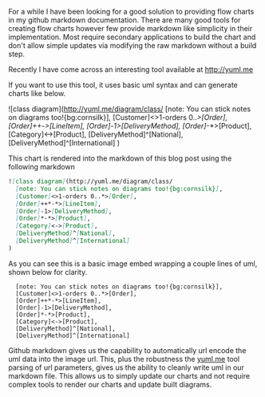 For a while I have been looking for a good solution to providing flow charts in my github markdown documentation.
There are many good tools for creating flow charts however few provide markdown like simplicity in their implementation.
Most require secondary applications to build the chart and don't allow simple updates via modifying the raw markdown
without a build step. 

Recently I have come across an interesting tool available at http://yuml.me

If you want to use this tool, it uses basic uml syntax and can generate charts like below.

![class diagram](http://yuml.me/diagram/class/
  [note: You can stick notes on diagrams too!{bg:cornsilk}],
  [Customer]<>1-orders 0..*>[Order], 
  [Order]++*-*>[LineItem], 
  [Order]-1>[DeliveryMethod], 
  [Order]*-*>[Product], 
  [Category]<->[Product], 
  [DeliveryMethod]^[National], 
  [DeliveryMethod]^[International]
)

This chart is rendered into the markdown of this blog post using the following markdown

```md
![class diagram](http://yuml.me/diagram/class/
  [note: You can stick notes on diagrams too!{bg:cornsilk}],
  [Customer]<>1-orders 0..*>[Order], 
  [Order]++*-*>[LineItem], 
  [Order]-1>[DeliveryMethod], 
  [Order]*-*>[Product], 
  [Category]<->[Product], 
  [DeliveryMethod]^[National], 
  [DeliveryMethod]^[International]
)
```

As you can see this is a basic image embed wrapping a couple lines of uml, shown below for clarity.

```uml
  [note: You can stick notes on diagrams too!{bg:cornsilk}],
  [Customer]<>1-orders 0..*>[Order], 
  [Order]++*-*>[LineItem], 
  [Order]-1>[DeliveryMethod], 
  [Order]*-*>[Product], 
  [Category]<->[Product], 
  [DeliveryMethod]^[National], 
  [DeliveryMethod]^[International]
```

Github markdown gives us the capability to automatically url encode the uml data into the image url.  This, plus the robustness the [yuml.me](yuml.me) tool parsing of url parameters, gives us the ability to cleanly write uml in our markdown file.  This allows us to simply update our charts and not require complex tools to render our charts and update built diagrams.

